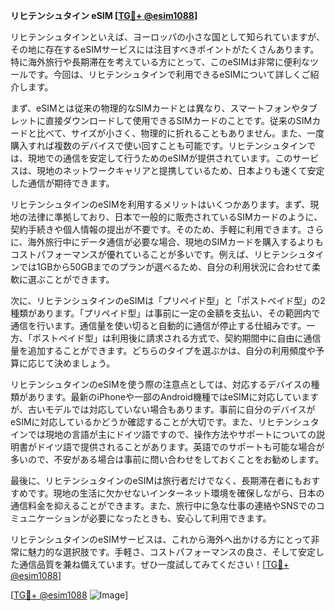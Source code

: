 **リヒテンシュタイン eSIM [[TG💪+ @esim1088](https://t.me/s/esim1088)]**

リヒテンシュタインといえば、ヨーロッパの小さな国として知られていますが、その地に存在するeSIMサービスには注目すべきポイントがたくさんあります。特に海外旅行や長期滞在を考えている方にとって、このeSIMは非常に便利なツールです。今回は、リヒテンシュタインで利用できるeSIMについて詳しくご紹介します。

まず、eSIMとは従来の物理的なSIMカードとは異なり、スマートフォンやタブレットに直接ダウンロードして使用できるSIMカードのことです。従来のSIMカードと比べて、サイズが小さく、物理的に折れることもありません。また、一度購入すれば複数のデバイスで使い回すことも可能です。リヒテンシュタインでは、現地での通信を安定して行うためのeSIMが提供されています。このサービスは、現地のネットワークキャリアと提携しているため、日本よりも速くて安定した通信が期待できます。

リヒテンシュタインのeSIMを利用するメリットはいくつかあります。まず、現地の法律に準拠しており、日本で一般的に販売されているSIMカードのように、契約手続きや個人情報の提出が不要です。そのため、手軽に利用できます。さらに、海外旅行中にデータ通信が必要な場合、現地のSIMカードを購入するよりもコストパフォーマンスが優れていることが多いです。例えば、リヒテンシュタインでは1GBから50GBまでのプランが選べるため、自分の利用状況に合わせて柔軟に選ぶことができます。

次に、リヒテンシュタインのeSIMは「プリペイド型」と「ポストペイド型」の2種類があります。「プリペイド型」は事前に一定の金額を支払い、その範囲内で通信を行います。通信量を使い切ると自動的に通信が停止する仕組みです。一方、「ポストペイド型」は利用後に請求される方式で、契約期間中に自由に通信量を追加することができます。どちらのタイプを選ぶかは、自分の利用頻度や予算に応じて決めましょう。

リヒテンシュタインのeSIMを使う際の注意点としては、対応するデバイスの種類があります。最新のiPhoneや一部のAndroid機種ではeSIMに対応していますが、古いモデルでは対応していない場合もあります。事前に自分のデバイスがeSIMに対応しているかどうか確認することが大切です。また、リヒテンシュタインでは現地の言語が主にドイツ語ですので、操作方法やサポートについての説明書がドイツ語で提供されることがあります。英語でのサポートも可能な場合が多いので、不安がある場合は事前に問い合わせをしておくことをお勧めします。

最後に、リヒテンシュタインのeSIMは旅行者だけでなく、長期滞在者にもおすすめです。現地の生活に欠かせないインターネット環境を確保しながら、日本の通信料金を抑えることができます。また、旅行中に急な仕事の連絡やSNSでのコミュニケーションが必要になったときも、安心して利用できます。

リヒテンシュタインのeSIMサービスは、これから海外へ出かける方にとって非常に魅力的な選択肢です。手軽さ、コストパフォーマンスの良さ、そして安定した通信品質を兼ね備えています。ぜひ一度試してみてください！[[TG💪+ @esim1088](https://t.me/s/esim1088)]

[[TG💪+ @esim1088](https://t.me/s/esim1088) ![Image](https://i.postimg.cc/Y0z9fWf4/image.png)]